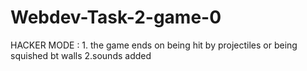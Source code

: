 # Webdev-Task-2-game-0
HACKER MODE : 1. the game ends on being hit by projectiles or being squished bt walls 2.sounds added 
